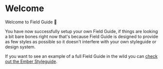 # Welcome

Welcome to Field Guide 🎉

You have now successfully setup your own Field Guide, if things are looking a bit bare bones right now that's because Field Guide is designed to provide as few styles as possible so it doesn't interfere with your own styleguide or design system.

If you want to see an example of a full Field Guide in the wild you can [check out the Ember Styleguide](https://ember-styleguide.netlify.com/).

